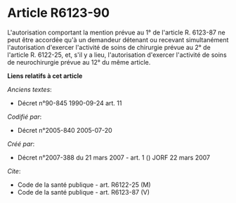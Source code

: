 # Article R6123-90

L'autorisation comportant la mention prévue au 1° de l'article R. 6123-87 ne peut être accordée qu'à un demandeur détenant ou
recevant simultanément l'autorisation d'exercer l'activité de soins de chirurgie prévue au 2° de l'article R. 6122-25, et,
s'il y a lieu, l'autorisation d'exercer l'activité de soins de neurochirurgie prévue au 12° du même article.

**Liens relatifs à cet article**

_Anciens textes_:

  - Décret n°90-845 1990-09-24 art. 11

_Codifié par_:

  - Décret n°2005-840 2005-07-20

_Créé par_:

  - Décret n°2007-388 du 21 mars 2007 - art. 1 () JORF 22 mars 2007

_Cite_:

  - Code de la santé publique - art. R6122-25 (M)
  - Code de la santé publique - art. R6123-87 (V)
